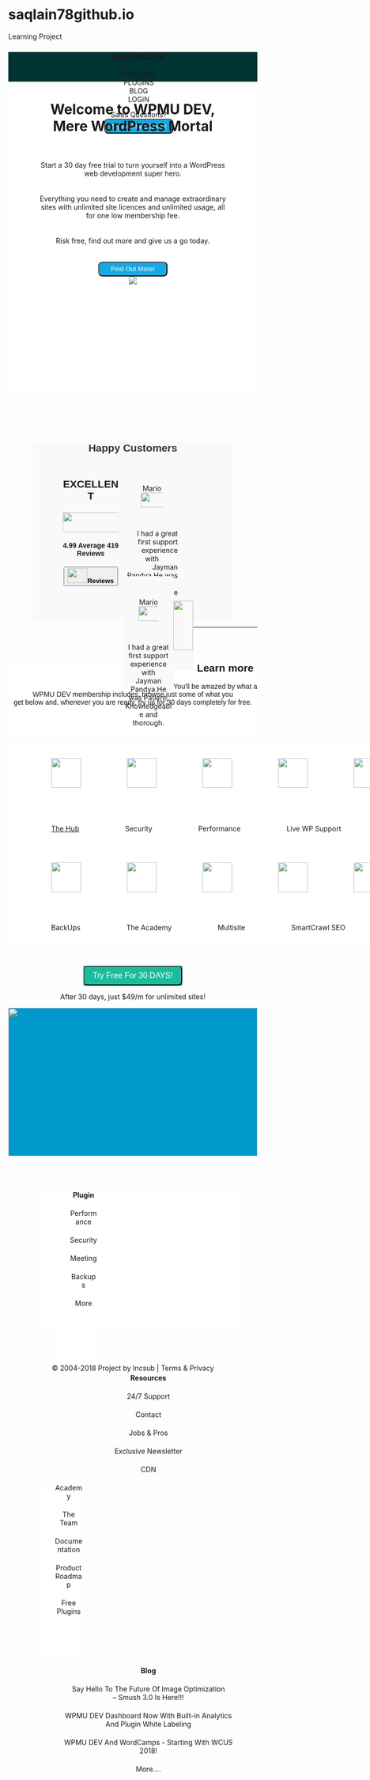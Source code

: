 # saqlain78github.io
Learning Project
<!DOCTYPE html PUBLIC "-//W3C//DTD XHTML 1.0 Transitional//EN" "http://www.w3.org/TR/xhtml1/DTD/xhtml1-transitional.dtd">
<html xmlns="http://www.w3.org/1999/xhtml">
<head>
<meta http-equiv="Content-Type" content="text/html; charset=utf-8" />
<title>Untitled Document</title>
<style>
.outer{ background:#FFF;
height:500px;
width:100%;
text-align:center;	
}
.header{
background:#033;
height:60px;
width:100%;	
}
.header ul{
list-style:none;
}

.header ul li{
float:left;
margin-left:30px;
color:#CCC;
margin-top:20px;
}
.leftheader{
	margin-left:20px;
	
}
.btn{
background-color:#099;	
}
.main{
background:#FFF;
height:590px;
width:100%;
	
}

.main1{
background:#FFF;
height:550px;
width:40%;
float:left;
margin-top:20px;
margin-left:50px;
padding:20px;
text-align:center;
font-family:Verdana, Geneva, sans-serif;
    letter-spacing: -.5px;	
}

.main2{
background:#FFF;
height:550px;
margin:60px;

width:40%;
float:right;
	
}
.btn{
background-color:#17a8e3;
color:#ffffff;
border-radius:8px;
height:30px;
width:140px;
}
.happy{
background:#F9F9F9;
height:360px;
margin:auto;
width:80%;
margin-top:100px;
text-align:end;
	
}
.word{
font-family:Arial, Helvetica, sans-serif;
text-align:center;
text-align-last:center;
color:#333
}
.happy1{
background:#F9F9F9;
height:230px;
width:28%;
text-align:center;
font-family:Arial, Helvetica, sans-serif;
float:left;
margin-top:2px;
margin-left:60px;	
}
.happy2{
background:#F9F9F9;
height:230px;
width:26%;
float:left;
text-align-last:center;
margin-left:15px;	
}
.happy3{
background:#F9F9F9;
height:230px;
width:25%;
float:left;
text-align:center;
margin-left:10px;	
}
.arrow{
	float:left;
	background:#F9F9F9;
	width:auto;
	height:140px;
	margin-top:50px;
}
.mario{
text-align:center;
size:10px;
padding:30px;
}
.learn{
background:#FFF;
width:auto;
height:150px;
font-family:Arial, Helvetica, sans-serif;
margin-top:70px;
text-align:center	
}
.hub{
background:#FFF;
height:400px;
width:1000px;
margin:auto	
}
.hub ul li{
	float:left;
	list-style:none;
	margin-left:33px;
	padding:30px;
}
.btn2{
background:#1abc9c;
color:#CCC;
height:auto;
width:200px;
margin:auto;
margin-top:50px;
}
.btn3{
background-color:#1abc9c;
color:#FFF;
font-size:16px;
height:40px;
border-radius:8px;
width:200px;	
}
.try{
	text-align:center	
}
.img{
	height:300px;
	width:100%;
	background:#09C	
}
.footer{
	height:280px;
	width:80%;
	background:#FFF;
	margin:auto;
	margin:70px;
	text-align:center;	
}
.footer1{
	height:350px;
	width:20%;
	background:#FFF;
	margin-left:30px;
	float:left	
}
.footer1 ul{
	list-style:none;

	
}
.footer1 ul li{
	list-style:none;
	margin-top:20px;
	
}

.footer2{
	height:350px;
	width:20%;
	background:#FFF;
		float:left	
}
}
.footer2 ul{
	list-style:none;

	
}
.footer2 ul li{
	list-style:none;
	margin-top:20px;
	
}
.footer3{
	height:350px;
	width:20%;
	background:#FFF;
	float:left	
}
}
.footer3 ul{
	list-style:none;

	
}
.footer3 ul li{
	list-style:none;
	margin-top:20px;
	
}

.footer4{
	height:350px;
	width:35%;
	background:#FFF;
	float:left;	
}
}
.footer4 ul{
	list-style:none;

	
}
.footer4 ul li{
	list-style:none;
	margin-top:20px;
	
}
</style>
</head>

<body>
<div class="outer">
<div class="header">
<ul>
<h3><li>@WPMUDEV<li></h3>
<li>FEATURES<li>
<li>PLUGINS<li>
<li>BLOG<li>
<li>LOGiN<li>
</ul>
<ul>
<li>Sales Questions?<li>
<li><button type="button" class="btn">Try for Thirty Days!</button><li>
</ul>
</div>

<div class="main">

 <div class="main1">
 <h1>Welcome to WPMU DEV,</br>
Mere WordPress Mortal</h1>
</br>
</br>
Start a 30 day free trial to turn yourself into a WordPress</br>
web development super hero.</br>
</br>
</br>
Everything you need to create and manage extraordinary</br> 
sites with unlimited site licences and unlimited usage, all</br>
 for one low membership fee.</br>
</br>
</br>
Risk free, find out more and give us a go today.
</br>
</br>
</br>
  <button type="button" class="btn">Find Out More!</button>
 </div>
 <div class="main2">
 <img src="https://premium.wpmudev.org/wp-content/themes/wpmudev-2015-1/assets/img/holy-grail/landing-pages/home/hero.png"/>

 </div>

</div>

<div class="happy">
<h2 class="word">Happy Customers</h2>
<div class="happy1">
<h2><P>EXCELLENT</P></h2>
<img src="../Downloads/star.jpg" width="170px" height="40px" />
<h4><P>4.99 Average 419 Reviews</P></h4>
 <button type="button"><img src="../Downloads/green.jpg" width="40px" height="30px" /><b>Reviews</b></button>
</div>
<div class="happy2">
<p class="mario">Mario<img src="../Downloads/star.jpg" width="170px" height="30px"/></p>
<p>I had a great first support experience with</br>
Jayman Pandya.He was Patient,</br>
Knowledgeable and thorough.</p>
</p>
</div>
<div class="happy3">
<p class="mario">Mario<img src="../Downloads/star.jpg" width="170px" height="30px"/></p>
<p>I had a great first support experience with</br>
Jayman Pandya.He was Patient,</br>
Knowledgeable and thorough.</p>

</p>
</div>
<div class="arrow">
<img src="../Downloads/arrowright.png" height="100px" width="40px"/>
</div>

</div>
<hr />
<div class="learn">
<p><h2>Learn more</h2></p>
You'll be amazed by what a WPMU DEV membership includes, browse just some of what you</br> get below and, whenever you are ready, try us for 30 days completely for free.
</div>
<div class="hub">
<ul>
<li>
<img src="https://premium.wpmudev.org/wp-content/themes/wpmudev-2015-1/assets/img/holy-grail/icons/wpmudev.png" height="60px" width="60px"/></li>
<li>
<img src="https://premium.wpmudev.org/wp-content/themes/wpmudev-2015-1/assets/img/holy-grail/icons/Security.png" height="60px" width="60px"/>
<li>
<img src="https://premium.wpmudev.org/wp-content/themes/wpmudev-2015-1/assets/img/holy-grail/icons/Performance.png" height="60px" width="60px"/>
<li>
<img src="https://premium.wpmudev.org/wp-content/themes/wpmudev-2015-1/assets/img/holy-grail/icons/Support.png" height="60px" width="60px"/>
<li>
<img src="https://premium.wpmudev.org/wp-content/themes/wpmudev-2015-1/assets/img/holy-grail/icons/Premium_Plugins.png" height="60px" width="60px"/>
<li>
<img src="https://premium.wpmudev.org/wp-content/themes/wpmudev-2015-1/assets/img/holy-grail/icons/Translations.png" height="60px" width="60px"/>


  <a href="#"><li>The Hub</li></a>
  <a href="#"><li>Security</li>
  <li>Performance</li>
   <li>Live WP Support</li>
   <li>Premium Plugins</li>
 </a>
  </ul>
  
  <ul>
<li>
<img src="https://premium.wpmudev.org/wp-content/themes/wpmudev-2015-1/assets/img/holy-grail/icons/Backups.png" height="60px" width="60px"/></li>
<li>
<img src="https://premium.wpmudev.org/wp-content/themes/wpmudev-2015-1/assets/img/holy-grail/icons/Academy.png" height="60px" width="60px"/></li>
<li>
<img src="https://premium.wpmudev.org/wp-content/themes/wpmudev-2015-1/assets/img/holy-grail/icons/Multisite.png" height="60px" width="60px"/></li>
<li>
<img src="https://premium.wpmudev.org/wp-content/themes/wpmudev-2015-1/assets/img/holy-grail/icons/Seo.png" height="60px" width="60px"/></li>
<li>
<img src="https://premium.wpmudev.org/wp-content/themes/wpmudev-2015-1/assets/img/holy-grail/icons/Reports.png" height="60px" width="60px"/></li>
<li>
<img src="https://premium.wpmudev.org/wp-content/themes/wpmudev-2015-1/assets/img/holy-grail/icons/Translations.png" height="60px" width="60px"/></li>

</ul>
<ul>
  <a href="#"><li>BackUps</li></a>
  <a href="#"><li>The Academy</li>
  <li>Multisite</li>
   <li>SmartCrawl SEO</li>
   <li>Reports&Revenue</li>
 
  </a>
  </ul>
</div>
<div class="btn2">
<button type="button" class="btn3">Try Free For 30 DAYS!</button>
</div>
<p class="try">After 30 days, just $49/m for unlimited sites!</p>
<div class="img">
<img src="https://premium.wpmudev.org/wp-content/themes/wpmudev-2015-1/assets/img/members-cta-heroes.png?v=1" height="300px" width="100%"/>
</div>
<div class="footer">
   <div class="footer1">
<ul>
<li><b>Plugin</b></li>
<li>Performance</li>
<li>Security</li>
<li>Meeting</li>
<li>Backups</li>
<li>More</li>

</ul>
  </div>
  <div class="footer2">
<ul>
<li><b>Resources</b></li>
<li>24/7 Support</li>
<li>Contact</li>
<li>Jobs & Pros</li>
<li>Exclusive Newsletter</li>
<li>CDN</li>

</ul>
  </div>
  <div class="footer3">
<ul>

<li>Academy</li>
<li>The Team</li>
<li>Documentation</li>
<li>Product Roadmap</li>
<li>Free Plugins</li>

</ul>
  </div>
  <div class="footer4">
<ul>
<li><b>Blog</b></li>
<li>Say Hello To The Future Of Image Optimization </br>– Smush 3.0 Is Here!!!</li>
<li>WPMU DEV Dashboard Now With Built-in Analytics</br> And Plugin White Labeling</li>
<li>WPMU DEV And WordCamps - Starting With WCUS</br> 2018!</li>
<li>More....</li>

</ul>
  </div>

</div>
<p> © 2004-2018 Project by Incsub | Terms & Privacy</p>
</div>
</body>
</html>
